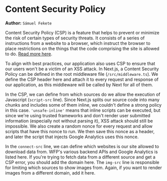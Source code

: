 # Content Security Policy

**Author:** `Sámuel Fekete`

Content Security Policy (CSP) is a feature that helps to prevent or minimize the risk of certain types of security threats. It consists of a series of instructions from a website to a browser, which instruct the browser to place restrictions on the things that the code comprising the site is allowed to do. [Read more here](https://developer.mozilla.org/en-US/docs/Web/HTTP/CSP).

To align with best practices, our application also uses CSP to ensure that our users won't be a victim of an XSS attack. In Next.js, a Content Security Policy can be defined in the root middleware file (`/src/middleware.ts`). We define the CSP header here and attach it to every request and response of our application, as this middleware will be called by Next for all of them.

In the CSP, we can define from which sources do we allow the execution of Javascript (`script-src` line). Since Next.js splits our source code into many chunks and includes some of them inline, we couldn't define a strong policy in this case. `'unsafe-inline'` means that inline scripts can be executed, but since we're using trusted frameworks and don't render user submitted information (especially not without parsing it), XSS attack should still be impossible. We also create a random nonce for every request and allow scripts that have this nonce to run. We then save this nonce as a header, and later the script that injects Google Analytics uses this nonce.

In the `connect-src` line, we can define which websites is our site allowed to download data from. WFP's various backend APIs and Google Analytics is listed here. If you're trying to fetch data from a different source and get a CSP error, you should add the domain here. The `img-src` line is responsible for limiting which sources to show images from. Again, if you want to render images from a different domain, add it here.
